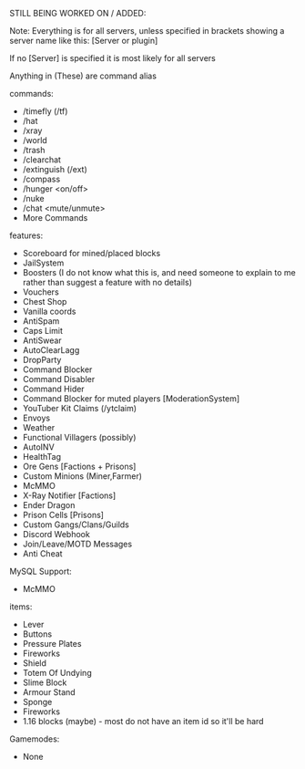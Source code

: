 STILL BEING WORKED ON / ADDED:

Note: Everything is for all servers, unless specified in brackets showing a server name like this: [Server or plugin]

If no [Server] is specified it is most likely for all servers

Anything in (These) are command alias

commands:
- /timefly (/tf)
- /hat
- /xray
- /world
- /trash
- /clearchat
- /extinguish (/ext)
- /compass
- /hunger <on/off>
- /nuke
- /chat <mute/unmute>
- More Commands

features:
- Scoreboard for mined/placed blocks
- JailSystem
- Boosters (I do not know what this is, and need someone to explain to me rather than suggest a feature with no details)
- Vouchers
- Chest Shop
- Vanilla coords
- AntiSpam
- Caps Limit
- AntiSwear
- AutoClearLagg
- DropParty
- Command Blocker
- Command Disabler
- Command Hider
- Command Blocker for muted players [ModerationSystem]
- YouTuber Kit Claims (/ytclaim)
- Envoys
- Weather
- Functional Villagers (possibly)
- AutoINV
- HealthTag
- Ore Gens [Factions + Prisons]
- Custom Minions (Miner,Farmer)
- McMMO
- X-Ray Notifier [Factions]
- Ender Dragon
- Prison Cells [Prisons]
- Custom Gangs/Clans/Guilds
- Discord Webhook
- Join/Leave/MOTD Messages 
- Anti Cheat

MySQL Support:
- McMMO

items:
- Lever
- Buttons
- Pressure Plates
- Fireworks
- Shield
- Totem Of Undying
- Slime Block
- Armour Stand
- Sponge
- Fireworks
- 1.16 blocks (maybe) - most do not have an item id so it'll be hard

Gamemodes:
- None